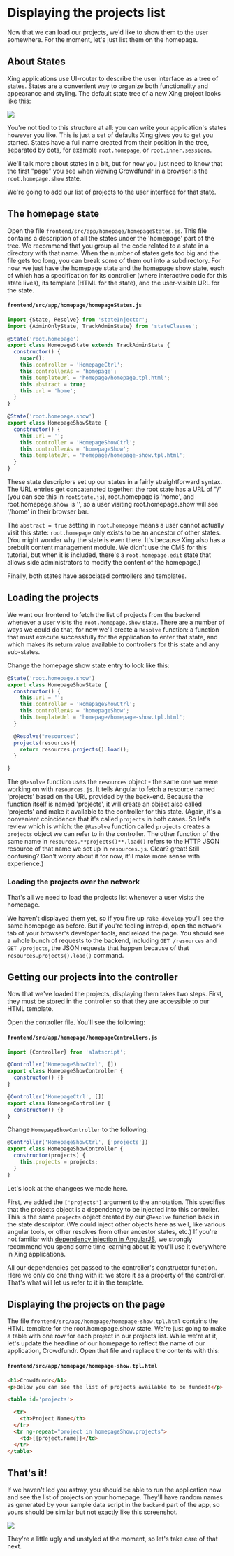 # Displaying the projects list

Now that we can load our projects, we'd like to show them to the user somewhere. For the moment, let's just list them on the homepage.

## About States

Xing applications use UI-router to describe the user interface as a tree of states. States are a convenient way to organize both functionality and appearance and styling.  The default state tree of a new Xing project looks like this:

![](/images/xing-default-state-tree.png)

You're not tied to this structure at all: you can write your application's states however you like. This is just a set of defaults Xing gives you to get you started. States have a full name created from their position in the tree, separated by dots, for example `root.homepage`, or `root.inner.sessions`.  

We'll talk more about states in a bit, but for now you just need to know that the first "page" you see when viewing Crowdfundr in a browser is the `root.homepage.show` state.

We're going to add our list of projects to the user interface for that state.

## The homepage state

Open the file `frontend/src/app/homepage/homepageStates.js`. This file contains a description of all the states under the 'homepage' part of the tree.  We recommend that you group all the code related to a state in a directory with that name.  When the number of states gets too big and the file gets too long, you can break some of them out into a subdirectory.  For now, we just have the homepage state and the homepage show state, each of which has a specification for its controller (where interactive code for this state lives), its template (HTML for the state), and the user-visible URL for the state.  

#### `frontend/src/app/homepage/homepageStates.js`

```javascript
import {State, Resolve} from 'stateInjector';
import {AdminOnlyState, TrackAdminState} from 'stateClasses';

@State('root.homepage')
export class HomepageState extends TrackAdminState {
  constructor() {
    super();
    this.controller = 'HomepageCtrl';
    this.controllerAs = 'homepage';
    this.templateUrl = 'homepage/homepage.tpl.html';
    this.abstract = true;
    this.url = 'home';
  }
}

@State('root.homepage.show')
export class HomepageShowState {
  constructor() {
    this.url = '';
    this.controller = 'HomepageShowCtrl';
    this.controllerAs = 'homepageShow';
    this.templateUrl = 'homepage/homepage-show.tpl.html';
  }
}
```

These state descriptors set up our states in a fairly straightforward syntax. The URL entries get concatenated together: the root state has a URL of "/" (you can see this in `rootState.js`), root.homepage is 'home', and root.homepage.show is '', so a user visiting root.homepage.show will see '/home' in their browser bar.

The `abstract = true` setting in `root.homepage` means a user cannot actually visit this state: `root.homepage` only exists to be an ancestor of other states. (You might wonder why the state is even there.  It's because Xing also has a prebuilt content management module. We didn't use the CMS for this tutorial, but when it is included, there's a `root.homepage.edit` state that allows side administrators to modify the content of the homepage.)

Finally, both states have associated controllers and templates.  

## Loading the projects 

We want our frontend to fetch the list of projects from the backend whenever a user visits the `root.homepage.show` state. There are a number of ways we could do that, for now we'll create a `Resolve` function: a function that must execute successfully for the application to enter that state, and which makes its return value available to controllers for this state and any sub-states.  

Change the homepage show state entry to look like this:

```javascript
@State('root.homepage.show')
export class HomepageShowState {
  constructor() {
    this.url = '';
    this.controller = 'HomepageShowCtrl';
    this.controllerAs = 'homepageShow';
    this.templateUrl = 'homepage/homepage-show.tpl.html';
  }

  @Resolve("resources")
  projects(resources){
    return resources.projects().load();
  }

}
```

The `@Resolve` function uses the `resources` object - the same one we were working on with `resources.js`.  It tells Angular to fetch a resource named 'projects' based on the URL provided by the back-end.  Because the function itself is named 'projects', it will create an object also called 'projects' and make it available to the controller for this state.  (Again, it's a convenient coincidence that it's called `projects` in both cases.  So let's review which is which: the `@Resolve` function called `projects` creates a `projects` object we can refer to in the controller.  The other function of the same name in `resources.**projects()**.load()` refers to the HTTP JSON resource of that name we set up in `resources.js`.  Clear?  great! Still confusing?  Don't worry about it for now, it'll make more sense with experience.)

### Loading the projects over the network

That's all we need to load the projects list whenever a user visits the homepage. 

We haven't displayed them yet, so if you fire up `rake develop` you'll see the same homepage as before.  But if you're feeling intrepid, open the network tab of your browser's developer tools, and reload the page. You should see a whole bunch of requests to the backend, including `GET /resources` and `GET /projects`, the JSON requests that happen because of that `resources.projects().load()` command.

## Getting our projects into the controller

Now that we've loaded the projects, displaying them takes two steps. First, they must be stored in the controller so that they are accessible to our HTML template. 

Open the controller file. You'll see the following:

#### `frontend/src/app/homepage/homepageControllers.js`

```javascript
import {Controller} from 'a1atscript';

@Controller('HomepageShowCtrl', [])
export class HomepageShowController {
  constructor() {}
}

@Controller('HomepageCtrl', [])
export class HomepageController {
  constructor() {}
}
```

Change `HomepageShowController` to the following:

```javascript
@Controller('HomepageShowCtrl', ['projects'])
export class HomepageShowController {
  constructor(projects) {
    this.projects = projects;
  }
}
```

Let's look at the changees we made here.

First, we added the `['projects']` argument to the annotation. This specifies that the projects object is a dependency to be injected into this controller. This is the same `projects` object created by our `@Resolve` function back in the state descriptor. (We could inject other objects here as well, like various angular tools, or other resolves from other ancestor states, etc.) If you're not familiar with [dependency injection in AngularJS](https://docs.angularjs.org/guide/di), we strongly recommend you spend some time learning about it: you'll use it everywhere in Xing applications.  

All our dependencies get passed to the controller's constructor function.  Here we only do one thing with it: we store it as a property of the controller.  That's what will let us refer to it in the template.

## Displaying the projects on the page

The file `frontend/src/app/homepage/homepage-show.tpl.html` contains the HTML template for the root.homepage.show state. We're just going to make a table with one row for each project in our projects list.  While we're at it, let's update the headline of our homepage to reflect the name of our application, Crowdfundr.  Open that file and replace the contents with this:

#### `frontend/src/app/homepage/homepage-show.tpl.html`

```html
<h1>Crowdfundr</h1>
<p>Below you can see the list of projects available to be funded!</p>

<table id='projects'>

  <tr>
    <th>Project Name</th>
  </tr>
  <tr ng-repeat="project in homepageShow.projects">
    <td>{{project.name}}</td>
  </tr>
</table>
```

## That's it!

If we haven't led you astray, you should be able to run the application now and see the list of projects on your homepage.  They'll have random names as generated by your sample data script in the `backend` part of the app, so yours should be similar but not exactly like this screenshot.

![](/images/list-of-projects.png)

They're a little ugly and unstyled at the moment, so let's take care of that next.







